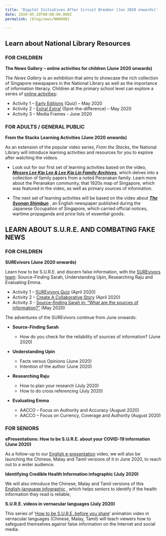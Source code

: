 ```yaml
---
title: 'Digital Initiatives After Circuit Breaker (Jun 2020 onwards)'
date: 2020-05-20T00:00:00.000Z
permalink: /blog/news/NW00001

---
```



## **Learn about National Library Resources**

 

### **FOR CHILDREN**

 

**The News Gallery** **– online activities for children (June 2020 onwards)**

*The News Gallery* is an exhibition that aims to showcase the rich collection of Singapore newspapers in the National Library as well as the importance of information literacy. Children at the primary school level can explore a series of [online activities](https://sure.nlb.gov.sg/tng/pri-activity/):

- Activity 1 – [Early Editions](https://sure.nlb.gov.sg/tng/pri-activity/) (Quiz) – May 2020
- Activity 2 - [Extra! Extra!](https://sure.nlb.gov.sg/tng/pri-activity2/) (Spot-the-difference) – May 2020
- Activity 3 – Media Frames - June 2020

 

### **FOR ADULTS / GENERAL PUBLIC**

 

**From the Stacks** **Learning Activities (June 2020 onwards)** 

As an extension of the popular video series, *From the Stacks*, the National Library will introduce learning activities and resources for you to explore after watching the videos. 

- Look out for our first set of learning activities based on the video, ***[Messrs Lee Kip Lee & Lee Kip Lin Family Archives](https://youtu.be/-hcgNihT6ew)***, which delves into a collection of family papers from a noted Peranakan family.  Learn more about the Peranakan community, that 1920s map of Singapore, which was featured in the video, as well as primary sources of information.

- The next set of learning activities will be based on the video about [***The Syonan Shimbun***](https://youtu.be/PaRTiX4op44) , an English newspaper published during the Japanese Occupation of Singapore, which carried official notices, wartime propaganda and price lists of essential goods.  



## **LEARN ABOUT S.U.R.E. AND COMBATING FAKE NEWS**



### **FOR CHILDREN**

 

**SUREvivors (June 2020 onwards)**

Learn how to be S.U.R.E. and discern false information, with the [SUREvivors team](https://sure.nlb.gov.sg/tng/surevivors/): Source-Finding Sarah, Understanding Upin, Researching Raju and Evaluating Emma.

- Activity 1 – [SUREvivors Quiz](https://sure.nlb.gov.sg/tng/surevivors-activity/) (April 2020)
- Activity 2 – [Create A Collaborative Story](https://sure.nlb.gov.sg/tng/surevivors-activity2/) (April 2020)
- Activity 3 - [Source-finding Sarah in: “What are the sources of information?”](https://sure.nlb.gov.sg/tng/surevivors-activity3/) (May 2020)



The adventures of the SUREvivors continue from June onwards:

- **Source-Finding Sarah**

  - How do you check for the reliability of sources of information? (June 2020)

- **Understanding Upin**

  - Facts versus Opinions (June 2020)  
  - Intention of the author (June 2020)

- **Researching Raju**

  - How to plan your research (July 2020)
  - How to do cross referencing (July 2020)

- **Evaluating Emma**

  - AACCO – Focus on Authority and Accuracy (August 2020)
  - AACCO – Focus on Currency, Coverage and Authority (August 2020)

  

### **FOR SENIORS**

**ePresentations: How to be S.U.R.E. about your COVID-19 information (June 2020)**

As a follow-up to our [English e-presentation](https://sure.nlb.gov.sg/blog/seniors/SN0021) video, we will also be launching the Chinese, Malay and Tamil versions of it in June 2020, to reach out to a wider audience. 

 

**Identifying Credible Health Information infographic (July 2020)**

We will also introduce the Chinese, Malay and Tamil versions of this [English-language infographic](https://sure.nlb.gov.sg/blog/information-literacy/il00002) , which helps seniors to identify if the health information they read is reliable,  

**S.U.R.E. videos in vernacular languages (July 2020)**

This series of ‘[How to be S.U.R.E. before you share](https://sure.nlb.gov.sg/blog/fake-news/fn0001)’ animation video in vernacular languages (Chinese, Malay, Tamil) will teach viewers how to safeguard themselves against false information on the Internet and social media. 

 